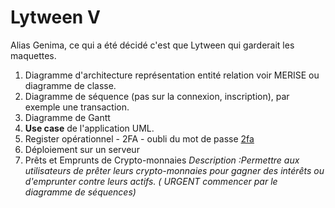 # Lytween V

Alias Genima, ce qui a été décidé c'est que Lytween qui garderait les maquettes.

1. Diagramme d'architecture représentation entité relation voir MERISE ou diagramme de classe. 
1.  Diagramme de séquence (pas sur la connexion, inscription), par exemple une transaction.
1. Diagramme de Gantt
1. **Use case** de l'application UML.
1. Register opérationnel - 2FA - oubli du mot de passe [2fa](../2fa.md2fa.md)
1. Déploiement sur un serveur 
1. Prêts et Emprunts de Crypto-monnaies
*Description :Permettre aux utilisateurs de prêter leurs crypto-monnaies pour gagner des intérêts ou d'emprunter contre leurs actifs. ( URGENT commencer par le diagramme de séquences)*